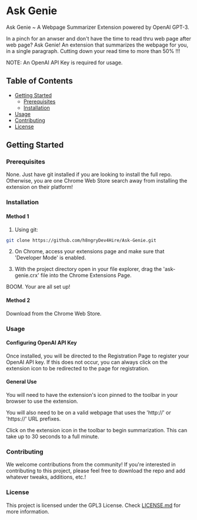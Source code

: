 # Ask Genie

Ask Genie ~ A Webpage Summarizer Extension powered by OpenAI GPT-3.

In a pinch for an anwser and don't have the time to read thru web page after web page? Ask Genie! An extension that summarizes the webpage for you, in a single paragraph. Cutting down your read time to more than 50% !!!

NOTE: An OpenAI API Key is required for usage.

## Table of Contents

- [Getting Started](#getting-started)
  - [Prerequisites](#prerequisites)
  - [Installation](#installation)
- [Usage](#usage)
- [Contributing](#contributing)
- [License](#license)

## Getting Started


### Prerequisites

None. Just have git installed if you are looking to install the full repo. Otherwise, you are one Chrome Web Store search away from installing the extension on their platform!


### Installation

#### Method 1

1) Using git:
```bash
git clone https://github.com/h8ngryDev4Hire/Ask-Genie.git
```

2) On Chrome, access your extensions page and make sure that 'Developer Mode' is enabled.

3) With the project directory open in your file explorer, drag the 'ask-genie.crx' file into the Chrome Extensions Page.

BOOM. Your are all set up!

#### Method 2

Download from the Chrome Web Store.


### Usage

#### Configuring OpenAI API Key

Once installed, you will be directed to the Registration Page to register your OpenAI API key. If this does not occur, you can always click on the extension icon to be redirected to the page for registration.

#### General Use

You will need to have the extension's icon pinned to the toolbar in your browser to use the extension.

You will also need to be on a valid webpage that uses the 'http://' or 'https://' URL prefixes.

Click on the extension icon in the toolbar to begin summarization. This can take up to 30 seconds to a full minute.


### Contributing

We welcome contributions from the community! If you're interested in contributing to this project, please feel free to download the repo and add whatever tweaks, additions, etc.!

### License

This project is licensed under the GPL3 License. Check [LICENSE.md](https://github.com/h8ngryDev4Hire/Ask-Genie/blob/main/LICENSE.md) for more information.
